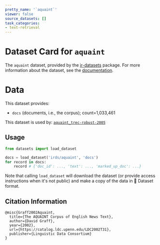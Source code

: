 ```yaml
---
pretty_name: '`aquaint`'
viewer: false
source_datasets: []
task_categories:
- text-retrieval
---
```


# Dataset Card for `aquaint`

The `aquaint` dataset, provided by the [ir-datasets](https://ir-datasets.com/) package.
For more information about the dataset, see the [documentation](https://ir-datasets.com/aquaint#aquaint).

# Data

This dataset provides:
 - `docs` (documents, i.e., the corpus); count=1,033,461


This dataset is used by: [`aquaint_trec-robust-2005`](https://huggingface.co/datasets/irds/aquaint_trec-robust-2005)


## Usage

```python
from datasets import load_dataset

docs = load_dataset('irds/aquaint', 'docs')
for record in docs:
    record # {'doc_id': ..., 'text': ..., 'marked_up_doc': ...}

```

Note that calling `load_dataset` will download the dataset (or provide access instructions when it's not public) and make a copy of the
data in 🤗 Dataset format.

## Citation Information

```
@misc{Graff2002Aquaint,
  title={The AQUAINT Corpus of English News Text},
  author={David Graff},
  year={2002},
  url={https://catalog.ldc.upenn.edu/LDC2002T31},
  publisher={Linguistic Data Consortium}
}
```
